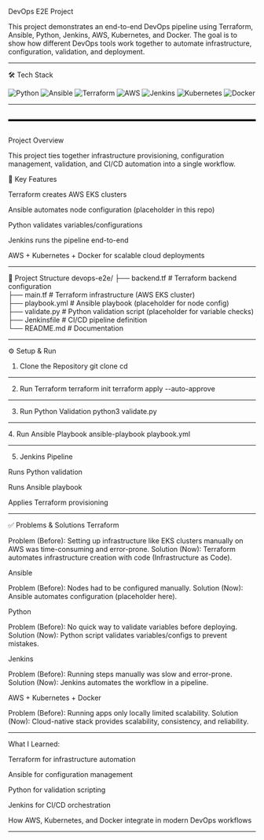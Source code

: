  DevOps E2E Project

This project demonstrates an end-to-end DevOps pipeline using Terraform, Ansible, Python, Jenkins, AWS, Kubernetes, and Docker.
The goal is to show how different DevOps tools work together to automate infrastructure, configuration, validation, and deployment.

---

🛠 Tech Stack

![Python](https://img.shields.io/badge/Python-3776AB?style=for-the-badge&logo=python&logoColor=white) ![Ansible](https://img.shields.io/badge/Ansible-EE0000?style=for-the-badge&logo=ansible&logoColor=white) ![Terraform](https://img.shields.io/badge/Terraform-7B42BC?style=for-the-badge&logo=terraform&logoColor=white) ![AWS](https://img.shields.io/badge/AWS-FF9900?style=for-the-badge&logo=amazonaws&logoColor=white) ![Jenkins](https://img.shields.io/badge/Jenkins-D24939?style=for-the-badge&logo=jenkins&logoColor=white) ![Kubernetes](https://img.shields.io/badge/Kubernetes-326CE5?style=for-the-badge&logo=kubernetes&logoColor=white) ![Docker](https://img.shields.io/badge/Docker-2496ED?style=for-the-badge&logo=docker&logoColor=white)




---








<div style="border-top: 4px solid black; margin: 30px 0;"></div>
 Project Overview

This project ties together infrastructure provisioning, configuration management, validation, and CI/CD automation into a single workflow.

🔑 Key Features

Terraform creates AWS EKS clusters

Ansible automates node configuration (placeholder in this repo)

Python validates variables/configurations

Jenkins runs the pipeline end-to-end

AWS + Kubernetes + Docker for scalable cloud deployments


---

📂 Project Structure
devops-e2e/
├── backend.tf      # Terraform backend configuration  
├── main.tf         # Terraform infrastructure (AWS EKS cluster)  
├── playbook.yml    # Ansible playbook (placeholder for node config)  
├── validate.py     # Python validation script (placeholder for variable checks)  
├── Jenkinsfile     # CI/CD pipeline definition  
└── README.md       # Documentation  

---

⚙️ Setup & Run
1. Clone the Repository
git clone <repo-url>
cd <repo-folder>

---

2. Run Terraform
terraform init
terraform apply --auto-approve

---

3. Run Python Validation
python3 validate.py

---

4️.  Run Ansible Playbook
ansible-playbook playbook.yml

---

5. Jenkins Pipeline

Runs Python validation

Runs Ansible playbook

Applies Terraform provisioning

---


✅ Problems & Solutions
Terraform

Problem (Before): Setting up infrastructure like EKS clusters manually on AWS was time-consuming and error-prone.
Solution (Now): Terraform automates infrastructure creation with code (Infrastructure as Code).

Ansible

Problem (Before): Nodes had to be configured manually.
Solution (Now): Ansible automates configuration (placeholder here).

Python

Problem (Before): No quick way to validate variables before deploying.
Solution (Now): Python script validates variables/configs to prevent mistakes.

Jenkins

Problem (Before): Running steps manually was slow and error-prone.
Solution (Now): Jenkins automates the workflow in a pipeline.

AWS + Kubernetes + Docker

Problem (Before): Running apps only locally limited scalability.
Solution (Now): Cloud-native stack provides scalability, consistency, and reliability.

---


 What I Learned:

Terraform for infrastructure automation

Ansible for configuration management

Python for validation scripting

Jenkins for CI/CD orchestration

How AWS, Kubernetes, and Docker integrate in modern DevOps workflows


---
